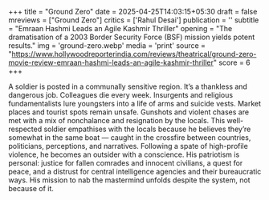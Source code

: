 +++
title = "Ground Zero"
date = 2025-04-25T14:03:15+05:30
draft = false
mreviews = ["Ground Zero"]
critics = ['Rahul Desai']
publication = ''
subtitle = "Emraan Hashmi Leads an Agile Kashmir Thriller"
opening = "The dramatisation of a 2003 Border Security Force (BSF) mission yields potent results."
img = 'ground-zero.webp'
media = 'print'
source = "https://www.hollywoodreporterindia.com/reviews/theatrical/ground-zero-movie-review-emraan-hashmi-leads-an-agile-kashmir-thriller"
score = 6
+++

A soldier is posted in a communally sensitive region. It’s a thankless and dangerous job. Colleagues die every week. Insurgents and religious fundamentalists lure youngsters into a life of arms and suicide vests. Market places and tourist spots remain unsafe. Gunshots and violent chases are met with a mix of nonchalance and resignation by the locals. This well-respected soldier empathises with the locals because he believes they’re somewhat in the same boat — caught in the crossfire between countries, politicians, perceptions, and narratives. Following a spate of high-profile violence, he becomes an outsider with a conscience. His patriotism is personal: justice for fallen comrades and innocent civilians, a quest for peace, and a distrust for central intelligence agencies and their bureaucratic ways. His mission to nab the mastermind unfolds despite the system, not because of it.
